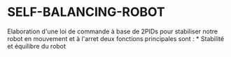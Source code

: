 # SELF-BALANCING-ROBOT
Elaboration d'une loi de commande à base de 2PIDs pour stabiliser notre robot en mouvement et à l'arret deux fonctions principales sont : * Stabilité et équilibre du robot 
